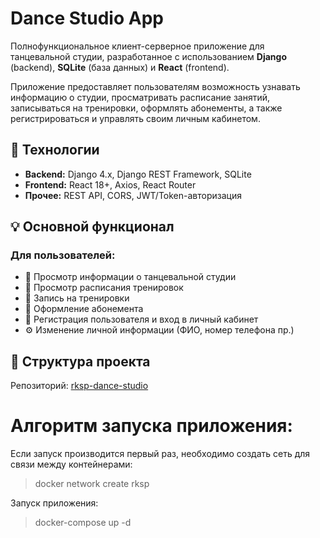 # Dance Studio App

Полнофункциональное клиент-серверное приложение для танцевальной студии, разработанное с использованием **Django** (backend), **SQLite** (база данных) и **React** (frontend). 

Приложение предоставляет пользователям возможность узнавать информацию о студии, просматривать расписание занятий, записываться на тренировки, оформлять абонементы, а также регистрироваться и управлять своим личным кабинетом.

## 🔧 Технологии

- **Backend:** Django 4.x, Django REST Framework, SQLite
- **Frontend:** React 18+, Axios, React Router
- **Прочее:** REST API, CORS, JWT/Token-авторизация

## 💡 Основной функционал

### Для пользователей:

- 📄 Просмотр информации о танцевальной студии
- 📅 Просмотр расписания тренировок
- 📝 Запись на тренировки
- 🎫 Оформление абонемента
- 🔐 Регистрация пользователя и вход в личный кабинет
- ⚙️ Изменение личной информации (ФИО, номер телефона пр.)

## 📁 Структура проекта

Репозиторий: [rksp-dance-studio](https://github.com/eprintsman/rksp-dance-studio/tree/main)

# Алгоритм запуска приложения:

Если запуск производится первый раз, необходимо создать сеть для связи между контейнерами:
>docker network create rksp

Запуск приложения:
>docker-compose up -d
